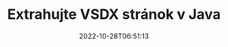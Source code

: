 ---
############################# Static ############################
layout: "auto-gen-merger"
date: 2022-10-28T06:51:13
draft: false
otherformats: dot dotm dotx epub html mht mhtml odp ods odt one otp ott pdf pps ppsx

############################# Head ############################
head_title: "Extrahujte VSDX stránok v Java"
head_description: "Rýchlo extrahujte stránky zo súboru VSDX v Java. Uložte nový dokument obsahujúci vybraté strany pomocou rozhrania API na zlúčenie dokumentov."

############################# Header ############################
title: "Extrahujte VSDX stránok v Java"
description: "Extrahujte VSDX stránok pomocou niekoľkých riadkov kódu Java."
bg_image: "https://cms.admin.containerize.com/templates/aspose/App_Themes/V3/images/bg/header1.png"
bg_overlay: false
button:
    enable: true
    icon: "fas fa-arrow-down"
    label: "Stiahnite si bezplatnú skúšobnú verziu"
    link: "https://downloads.groupdocs.com/merger/java"

############################# SubMenu ############################
submenu:
    enable: true

    left:
        img_alt: "GroupDocs.Merger for Java"
        image: "https://cms.admin.containerize.com/templates/groupdocs/images/product-logos/90x90-noborder/groupdocs-merger-java.png"
        product: "GroupDocs.Merger"
        platform: "Java"

    middle:
        button:

            # button loop
            - link: "https://apireference.groupdocs.com/merger/java"
              text: "Referencia API"

            # button loop
            - link: "https://github.com/groupdocs-merger"
              text: "Príklady kódov"

            # button loop
            - link: "https://products.groupdocs.app/merger/family"
              text: "Živé ukážky"

            # button loop
            - link: "https://purchase.groupdocs.com/pricing/merger/java"
              text: "Stanovenie cien"

    right:
        link_download: "https://downloads.groupdocs.com/merger"
        link_learn: "https://docs.groupdocs.com/merger/java"
        link_buy: "https://purchase.groupdocs.com"

############################# About ############################
about:
    enable: true
    title: "O GroupDocs.Merger for Java API"
    content: |
        [GroupDocs.Merger for Java](/sk/merger/java/) ponúka jednoduché riešenie na bezpečné zlúčenie a rozdelenie medzi širokou škálou formátov dokumentov vrátane PDF, Microsoft Office (Word, Excel, PowerPoint , OneNote), OpenDocument, HTML, obrázky a mnoho ďalších v aplikáciách Java. Pridaním iba niekoľkých riadkov kódu vykonajte niekoľko operácií s dokumentom, ako je presunutie, odstránenie, otočenie, výmena, extrahovanie alebo zmena orientácie strán v dokumentoch. Rozhranie API na zlučovanie dokumentov tiež podporuje zobrazenie náhľadu stránok dokumentu ako obrázka na analýzu štruktúry dokumentu, formátovania a obsahu na stránke.
        
        GroupDocs.Merger API je správnou voľbou pre podnikové riešenia, ktoré potrebujú funkcie na extrahovanie stránok súborov. Tieto rozhrania API sú dobre podporované na všetkých hlavných operačných systémoch a platformách vrátane J2SE 7.0 (1.7), J2SE 8.0 (1.8), Java 10.

############################# Steps ############################
steps:
    enable: true
    title_left: "Extrahujte VSDX strán súboru v Java"
    content_left: |
        [GroupDocs.Merger for Java](/sk/merger/java/) uľahčuje vývojárom Java extrahovať požadované stránky zo súboru VSDX a uložiť ho ako nový súbor obsahujúci vybrané stránky vykonaním niekoľkých jednoduchých krokov.
        
        * Inicializujte **ExtractOptions** s číslami strán, ktoré by sa mali objaviť vo výslednom dokumente.
        * Vytvorte novú inštanciu **Merger** a zadajte cestu zdrojového dokumentu ako parameter konštruktora.
        * Zavolajte na **extractPages** a odovzdajte objekt **ExtractOptions**.
        * Zavolajte **Save** a zadajte cestu k súboru na uloženie výsledného dokumentu.

    title_right: "Požiadavky na systém"
    content_right: |
        Rozhrania API GroupDocs.Merger for Java sú podporované na všetkých hlavných platformách a operačných systémoch. Pred spustením nižšie uvedeného kódu sa uistite, že máte vo svojom systéme nainštalované nasledujúce predpoklady.

        * Operačné systémy: Microsoft Windows, Linux, MacOS
        * Vývojové prostredia: NetBeans, IntelliJ IDEA, Eclipse
        * Rámce: J2SE 7.0 (1.7), J2SE 8.0 (1.8), Java 10
        * Stiahnite si najnovšiu verziu GroupDocs.Merger for Java z [Maven](https://repository.groupdocs.com/webapp/#/artifacts/browse/tree/General/repo/com/groupdocs/groupdocs-merger)
         
    code: |
     {{% merger/additional-styles %}}
     {{< merger/code-merger title="Ako extrahovať stránky súboru VSDX pomocou vzorového kódu Java">}}

        ```java    
        // Extrahujte VSDX strán súboru pomocou GroupDocs.Merger API
        // Inicializujte triedu ExtractOptions s vybratými číslami strán
        ExtractOptions extractOptions = new ExtractOptions(new int[] { 2, 5 });

        // Okamžité zlúčenie so vstupným dokumentom VSDX
        Merger merger = new Merger("input.vsdx");

        // Zavolajte metódu extractPages a odovzdajte jej objekt ExtractOptions
        merger.extractPages(extractOptions);
    
        // Zavolajte metódu uloženia na uloženie výstupného dokumentu s extrahovanými stranami
        merger.save("output.vsdx");
        ```
     {{< /merger/code-merger >}}

############################# Demos ############################
demos:
    enable: true
    title: "Živé ukážky – extrahujte VSDX stránok online"
    content: |
       Rozbaľte stránky súboru VSDX hneď teraz na webovej lokalite [GroupDocs.Merger Live Demos](https://products.groupdocs.app/splitter/extract-pages/vsdx).
       Živá ukážka má nasledujúce výhody.
        
############################# About Formats ############################
about_formats:
    enable: true

############################# More Formats ############################
more_formats:
    enable: true
    title: "Extrahujte strany z iných formátov dokumentov"
    content: |
        API na zlúčenie a rozdelenie dokumentov Java pre formáty súborov a obrázky. Extrahujte niektoré z populárnych formátov súborov, ako je uvedené nižšie.

############################# Back to top ###############################
back_to_top:
    enable: true
---